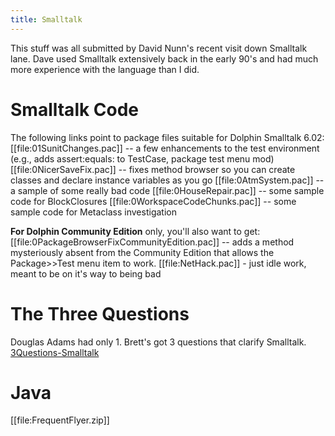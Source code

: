 ```yaml
---
title: Smalltalk
---
```

This stuff was all submitted by David Nunn's recent visit down Smalltalk lane. Dave used Smalltalk extensively back in the early 90's and had much more experience with the language than I did.

# Smalltalk Code
The following links point to package files suitable for Dolphin Smalltalk 6.02:
[[file:01SunitChanges.pac]] -- a few enhancements to the test environment (e.g., adds assert:equals: to TestCase, package test menu mod)
[[file:0NicerSaveFix.pac]] -- fixes method browser so you can create classes and declare instance variables as you go
[[file:0AtmSystem.pac]] -- a sample of some really bad code
[[file:0HouseRepair.pac]] -- some sample code for BlockClosures
[[file:0WorkspaceCodeChunks.pac]] -- some sample code for Metaclass investigation


**For Dolphin Community Edition** only, you'll also want to get:
[[file:0PackageBrowserFixCommunityEdition.pac]] -- adds a method mysteriously absent from the Community Edition that allows the Package>>Test menu item to work.
[[file:NetHack.pac]] - just idle work, meant to be on it's way to being bad


# The Three Questions
Douglas Adams had only 1. Brett's got 3 questions that clarify Smalltalk.
[3Questions-Smalltalk](3Questions-Smalltalk)


# Java
[[file:FrequentFlyer.zip]]
